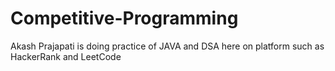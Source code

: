 # Competitive-Programming
Akash Prajapati is doing practice of JAVA and DSA here on platform such as HackerRank and LeetCode
